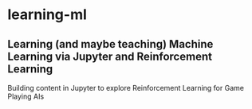 # learning-ml

## Learning (and maybe teaching) Machine Learning via Jupyter and Reinforcement Learning

Building content in Jupyter to explore Reinforcement Learning for Game Playing AIs

